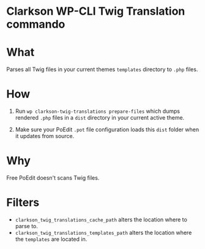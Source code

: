 # Clarkson WP-CLI Twig Translation commando

# What 
Parses all Twig files in your current themes `templates` directory to `.php` files. 

# How 

1. Run `wp clarkson-twig-translations prepare-files` which dumps rendered `.php` files in a `dist` directory in your current active theme.

2. Make sure your PoEdit `.pot` file configuration loads this `dist` folder when it updates from source.

# Why
Free PoEdit doesn't scans Twig files. 


# Filters

- `clarkson_twig_translations_cache_path` alters the location where to parse to. 
- `clarkson_twig_translations_templates_path` alters the location where the `templates` are located in.
